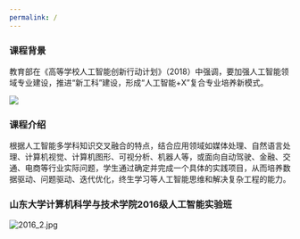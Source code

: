 ```yaml
---
permalink: /
---
```



### 课程背景
教育部在《高等学校人工智能创新行动计划》（2018）中强调，要加强人工智能领域专业建设，推进“新工科”建设，形成“人工智能+X”复合专业培养新模式。

<img src="{{ site.url }}{{ site.baseurl }}/images/slider7001400/AI1.png" />

### 课程介绍
根据人工智能多学科知识交叉融合的特点，结合应用领域如媒体处理、自然语言处理、计算机视觉、计算机图形、可视分析、机器人等，或面向自动驾驶、金融、交通、电商等行业实际问题，学生通过确定并完成一个具体的实践项目，从而培养数据驱动、问题驱动、迭代优化，终生学习等人工智能思维和解决复杂工程的能力。

### 山东大学计算机科学与技术学院2016级人工智能实验班

<img src="https://i.loli.net/2018/11/21/5bf4dd381c868.jpg" alt="2016_2.jpg" title="2016_2.jpg" />
<br><br><br><br><br>

